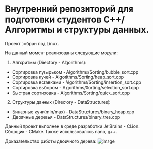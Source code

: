 # Внутренний репозиторий для подготовки студентов С++/Алгоритмы и структуры данных.

Проект собран под Linux.

На данный момент реализованы следующие модули:

1. Алгоритмы (Directory - Algorithms):
  * Сортировка пузырьком - Algorithms/Sorting/bubble_sort.cpp
  * Сортировка кучей     - Algorithms/Sorting/heap_sort.cpp
  * Сортировка вставками - Algorithms/Sorting/insertion_sort.cpp
  * Сортировка выбором   - Algorithms/Sorting/selection_sort.cpp
  * Быстрая сортировка   - Algorithms/Sorting/quick_sort.cpp
2. Структуры данных (Directory - DataStructures):
  * Бинарные кучи(min/max) - DataStructures/binary_heap.cpp
  * Двоичные деревья - DataStructures/binary_tree.cpp

Данный проект выполнен в среде разработки JetBrains - CLion. Сборщик - CMake.
Также использовались nano, g++.

Доказательство работы двоичного дерева:
![image](https://user-images.githubusercontent.com/34553831/109430148-db2a9b00-7a10-11eb-8c19-0487dd64f29f.png)

